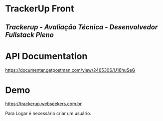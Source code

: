 # TrackerUp Front
## _Trackerup - Avaliação Técnica - Desenvolvedor Fullstack Pleno_

# API Documentation
https://documenter.getpostman.com/view/2465306/U16huSeG

# Demo
https://trackerup.webseekers.com.br

Para Logar é necessário criar um usuário.
